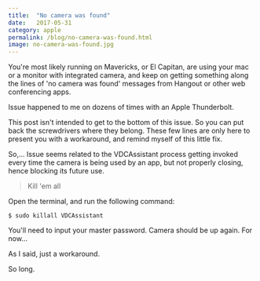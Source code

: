 ```yaml
---
title:  "No camera was found"
date:   2017-05-31
category: apple
permalink: /blog/no-camera-was-found.html
image: no-camera-was-found.jpg
---
```

You're most likely running on Mavericks, or El Capitan, are using your mac or a monitor with integrated camera, and keep on getting something along the lines of 'no camera was found' messages from Hangout or other web conferencing apps.

Issue happened to me on dozens of times with an Apple Thunderbolt.

This post isn't intended to get to the bottom of this issue. So you can put back the screwdrivers where they belong.
These few lines are only here to present you with a workaround, and remind myself of this little fix.

So,... Issue seems related to the VDCAssistant process getting invoked every time the camera is being used by an app, but not properly closing, hence blocking its future use.

> Kill 'em all

Open the terminal, and run the following command:

```
$ sudo killall VDCAssistant
```

You'll need to input your master password. Camera should be up again. 
For now...

As I said, just a workaround.

So long.